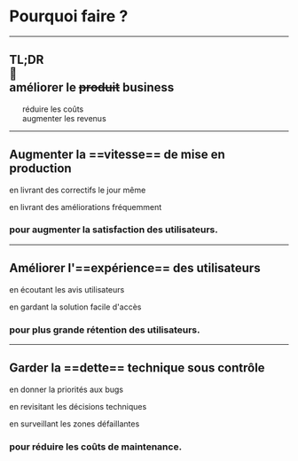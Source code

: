 # Pourquoi faire **?**


---
<style scoped>
section {
    text-align: center
}
ul {
    list-style-type: none
}
</style>

## **TL**;**DR**<br>🔻<br>améliorer le **~~produit~~** business

* réduire les coûts
* augmenter les revenus

---

## Augmenter la ==vitesse== de mise en production

en livrant des correctifs le jour même

en livrant des améliorations fréquemment

### pour augmenter la satisfaction des utilisateurs.

<!--
les équipes doivent avoir une autonomie pour prendre la décision
de mettre en production
-->

---

## Améliorer l'==expérience== des utilisateurs

en écoutant les avis utilisateurs

en gardant la solution facile d'accès

### pour plus grande rétention des utilisateurs.

<!--
lire,écouter les retours fait sur les stores, TrustPilot
faire le point avec les équipes de support
observer les tendances de vos utilisateurs (fréquence d'utilisation, temps passé pour une action)
évitant les designs non revus et solutions sur un coin de bureau qui pénalisent les utilisateurs au profit de la mise en production
-->

---

## Garder la ==dette== technique sous contrôle

en donner la priorités aux bugs

en revisitant les décisions techniques

en surveillant les zones défaillantes

### pour réduire les coûts de maintenance.

<!--
corriger les bugs existants avant d'ajouter des nouvelles fonctionnalités
meme les plus mineurs, sinon ils vont s'accumuler... on peut corriger en ne pas corrigeant
n'ajoutez pas de nouvelles fonctionnalités sans revoir les décisions techniques,
tous les problèmes ne sont pas toujours visibles, pensez a garder un œil sur les resources, les logs d'erreurs,
et l'absence de log ou de consommation de resources
-->
